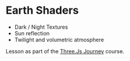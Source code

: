 # Earth Shaders

- Dark / Night Textures
- Sun reflection
- Twilight and volumetric atmosphere

Lesson as part of the [Three.Js Journey](https://threejs-journey.com/) course.
